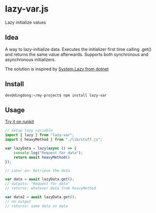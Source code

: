 # lazy-var.js
Lazy initialize values

## Idea
A way to lazy-initialize data. Executes the initializer first time calling .get() and returns the same value afterwards.
Supports both synchronous and asynchronous initializers.

The solution is inspired by [System.Lazy from dotnet](https://docs.microsoft.com/en-us/dotnet/api/system.lazy-1)

## Install
```console
dev@dingdong:~/my-project$ npm install lazy-var
```

## Usage 

[Try it on runkit](https://runkit.com/embed/w6gp16njqx8f)

```javascript
// Setup lazy variable
import { lazy } from "lazy-var";
import { heavyMethod } from "./lib/stuff.js";

var lazyData = lazy(async () => {
    console.log("Request for data");
    return await heavyMethod()
});

// Later on: Retrieve the data

var data = await lazyData.get();
// outputs: "Request for data"
// returns: whatever data from heavyMethod

var data2 = await lazyData.get();
// no output
// returns: same data as data
```